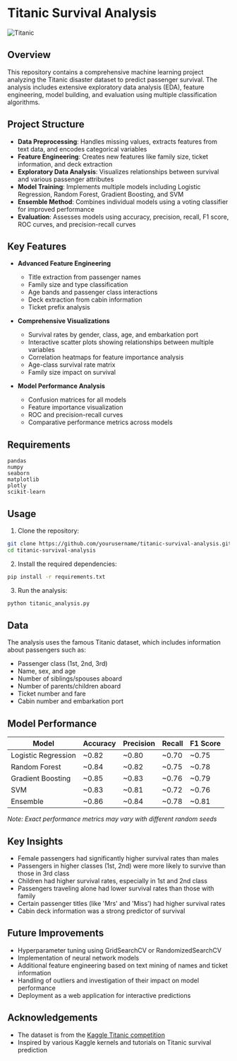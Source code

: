 # Titanic Survival Analysis

![Titanic](https://upload.wikimedia.org/wikipedia/commons/thumb/f/fd/RMS_Titanic_3.jpg/640px-RMS_Titanic_3.jpg)

## Overview

This repository contains a comprehensive machine learning project analyzing the Titanic disaster dataset to predict passenger survival. The analysis includes extensive exploratory data analysis (EDA), feature engineering, model building, and evaluation using multiple classification algorithms.

## Project Structure

- **Data Preprocessing**: Handles missing values, extracts features from text data, and encodes categorical variables
- **Feature Engineering**: Creates new features like family size, ticket information, and deck extraction
- **Exploratory Data Analysis**: Visualizes relationships between survival and various passenger attributes
- **Model Training**: Implements multiple models including Logistic Regression, Random Forest, Gradient Boosting, and SVM
- **Ensemble Method**: Combines individual models using a voting classifier for improved performance
- **Evaluation**: Assesses models using accuracy, precision, recall, F1 score, ROC curves, and precision-recall curves

## Key Features

- **Advanced Feature Engineering**
  - Title extraction from passenger names
  - Family size and type classification
  - Age bands and passenger class interactions
  - Deck extraction from cabin information
  - Ticket prefix analysis

- **Comprehensive Visualizations**
  - Survival rates by gender, class, age, and embarkation port
  - Interactive scatter plots showing relationships between multiple variables
  - Correlation heatmaps for feature importance analysis
  - Age-class survival rate matrix
  - Family size impact on survival

- **Model Performance Analysis**
  - Confusion matrices for all models
  - Feature importance visualization
  - ROC and precision-recall curves
  - Comparative performance metrics across models

## Requirements

```
pandas
numpy
seaborn
matplotlib
plotly
scikit-learn
```

## Usage

1. Clone the repository:
```bash
git clone https://github.com/yourusername/titanic-survival-analysis.git
cd titanic-survival-analysis
```

2. Install the required dependencies:
```bash
pip install -r requirements.txt
```

3. Run the analysis:
```bash
python titanic_analysis.py
```

## Data

The analysis uses the famous Titanic dataset, which includes information about passengers such as:
- Passenger class (1st, 2nd, 3rd)
- Name, sex, and age
- Number of siblings/spouses aboard
- Number of parents/children aboard
- Ticket number and fare
- Cabin number and embarkation port

## Model Performance

| Model | Accuracy | Precision | Recall | F1 Score |
|-------|----------|-----------|--------|----------|
| Logistic Regression | ~0.82 | ~0.80 | ~0.70 | ~0.75 |
| Random Forest | ~0.84 | ~0.82 | ~0.75 | ~0.78 |
| Gradient Boosting | ~0.85 | ~0.83 | ~0.76 | ~0.79 |
| SVM | ~0.83 | ~0.81 | ~0.72 | ~0.76 |
| Ensemble | ~0.86 | ~0.84 | ~0.78 | ~0.81 |

*Note: Exact performance metrics may vary with different random seeds*

## Key Insights

- Female passengers had significantly higher survival rates than males
- Passengers in higher classes (1st, 2nd) were more likely to survive than those in 3rd class
- Children had higher survival rates, especially in 1st and 2nd class
- Passengers traveling alone had lower survival rates than those with family
- Certain passenger titles (like 'Mrs' and 'Miss') had higher survival rates
- Cabin deck information was a strong predictor of survival


## Future Improvements

- Hyperparameter tuning using GridSearchCV or RandomizedSearchCV
- Implementation of neural network models
- Additional feature engineering based on text mining of names and ticket information
- Handling of outliers and investigation of their impact on model performance
- Deployment as a web application for interactive predictions


## Acknowledgements

- The dataset is from the [Kaggle Titanic competition](https://www.kaggle.com/c/titanic)
- Inspired by various Kaggle kernels and tutorials on Titanic survival prediction
